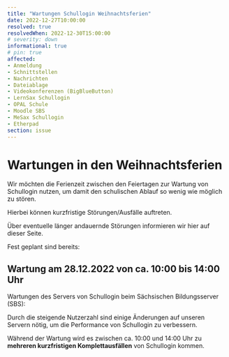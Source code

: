 ```yaml
---
title: "Wartungen Schullogin Weihnachtsferien"
date: 2022-12-27T10:00:00
resolved: true
resolvedWhen: 2022-12-30T15:00:00
# severity: down
informational: true
# pin: true 
affected:
- Anmeldung
- Schnittstellen
- Nachrichten
- Dateiablage
- Videokonferenzen (BigBlueButton)
- LernSax Schullogin
- OPAL Schule
- Moodle SBS
- MeSax Schullogin
- Etherpad
section: issue
---
```

# Wartungen in den Weihnachtsferien

Wir möchten die Ferienzeit zwischen den Feiertagen zur Wartung von Schullogin nutzen, um damit den schulischen Ablauf so wenig wie möglich zu stören.

Hierbei können kurzfristige Störungen/Ausfälle auftreten.

Über eventuelle länger andauernde Störungen informieren wir hier auf dieser Seite.

Fest geplant sind bereits:

## Wartung am 28.12.2022 von ca. 10:00 bis 14:00 Uhr

Wartungen des Servers von Schullogin beim Sächsischen Bildungsserver (SBS):

Durch die steigende Nutzerzahl sind einige Änderungen auf unseren Servern nötig, um die Performance von Schullogin zu verbessern.

Während der Wartung wird es zwischen ca. 10:00 und 14:00 Uhr zu **mehreren kurzfristigen Komplettausfällen** von Schullogin kommen.
